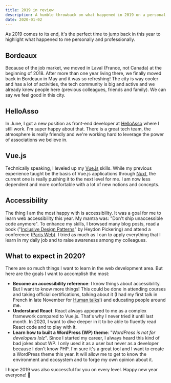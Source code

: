 ```yaml
---
title: 2019 in review
description: A humble throwback on what happened in 2019 on a personal and professional level. And some wishes for 2020!
date: 2020-01-02
---
```


As 2019 comes to its end, it's the perfect time to jump back in this year to highlight what happened to me personally and professionally.

## Bordeaux

Because of the job market, we moved in Laval (France, not Canada) at the beginning of 2018. After more than one year living there, we finally moved back in Bordeaux in May and it was so refreshing! The city is way cooler and has a lot of activities, the tech community is big and active and we already knew people here (previous colleagues, friends and family). We can say we feel good in this city.

## HelloAsso

In June, I got a new position as front-end developer at [HelloAsso](https://helloasso.com) where I still work. I'm super happy about that. There is a great tech team, the atmosphere is really friendly and we're working hard to leverage the power of associations we believe in.

## Vue.js

Technically speaking, I leveled up my [Vue.js](https://vuejs.org/) skills. While my previous experience taught be the basis of Vue.js applications through [Nuxt](https://nuxtjs.org/), the current one is really pushing it to the next level for me. I am now less dependent and more confortable with a lot of new notions and concepts.

## Accessibility

The thing I am the most happy with is accessibility. It was a goal for me to learn web accessibility this year. My mantra was: "Don't ship unaccessible code anymore". To enhance my skills, I browsed many blog posts, read a book ("[Inclusive Design Patterns](https://shop.smashingmagazine.com/products/inclusive-design-patterns)" by Heydon Pickering) and attend a conference ([Paris Web](https://www.paris-web.fr/)). I tried as much as I can to apply everything that I learn in my daily job and to raise awareness among my colleagues.

## What to expect in 2020?

There are so much things I want to learn in the web development area. But here are the goals I want to accomplish the most:

- **Become an accessibility reference**: I know things about accessibility. But I want to know more things! This could be done in attending courses and taking official certifications, talking about it (I had my first talk in French in late November for [Human talks](https://noti.st/bellangerq/Qm6hqL/introduction-a-laccessibilite-web)!) and educating people around me.
- **Understand React**: React always appeared to me as a complex framework compared to Vue.js. That's why I never tried it until last month. In 2020, I want to dive deeper in it to be able to fluently read React code and to play with it.
- **Learn how to built a WordPress (WP) theme**: "*WordPress is not for developers lolz*". Since I started my career, I always heard this kind of bad jokes about WP. I only used it as a user but never as a developer because I don't know PHP. I'm sure it's a great tool and I want to create a WordPress theme this year. It will allow me to get to know the environment and ecosystem and to forge my own opinion about it.

I hope 2019 was also successful for you on every level. Happy new year everyone! 🎉